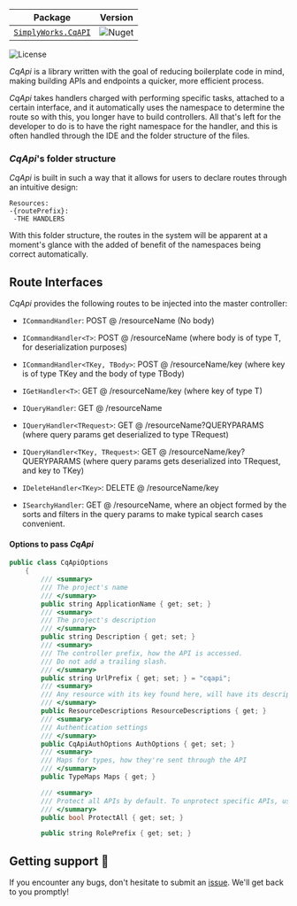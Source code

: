 | **Package**       | **Version** |
| :----------------:|:----------------------:|
| [`SimplyWorks.CqAPI`](https://www.nuget.org/packages/SimplyWorks.CqApi/)|![Nuget](https://img.shields.io/nuget/v/SimplyWorks.CqApi?style=for-the-badge)|

![License](https://img.shields.io/badge/license-MIT-blue.svg)

_CqApi_ is a library written with the goal of reducing boilerplate code in mind, making building APIs and endpoints a quicker, more efficient process. 

_CqApi_ takes handlers charged with performing specific tasks, attached to a certain interface, and it automatically uses the namespace to determine the route so with this, you longer have to build controllers. All that's left for the developer to do is to have the right namespace for the handler, and this is often handled through the IDE and the folder structure of the files.

### _CqApi_'s folder structure 
_CqApi_ is built in such a way that it allows for users to declare routes through an intuitive design:

```
Resources:
-{routePrefix}:
 -THE HANDLERS
 ```

With this folder structure, the routes in the system will be apparent at a moment's glance with the added of benefit of the namespaces being correct automatically.

## Route Interfaces

_CqApi_ provides the following routes to be injected into the master controller:

- `ICommandHandler`: POST @ /resourceName (No body)

- `ICommandHandler<T>`: POST @ /resourceName (where body is of type T, for deserialization purposes)

- `ICommandHandler<TKey, TBody>`: POST @ /resourceName/key (where key is of type TKey and the body of type TBody)

- `IGetHandler<T>`: GET @ /resourceName/key (where key of type T)

- `IQueryHandler`: GET @ /resourceName

- `IQueryHandler<TRequest>`: GET @ /resourceName?QUERYPARAMS (where query params get deserialized to type TRequest)

- `IQueryHandler<TKey, TRequest>`: GET @ /resourceName/key?QUERYPARAMS (where query params gets deserialized into TRequest, and key to TKey)

- `IDeleteHandler<TKey>`: DELETE @ /resourceName/key 

- `ISearchyHandler`: GET @ /resourceName, where an object formed by the sorts and filters in the query params to make typical search cases convenient.

#### Options to pass _CqApi_

```cpp
public class CqApiOptions
    {
        /// <summary>
        /// The project's name
        /// </summary>
        public string ApplicationName { get; set; }
        /// <summary>
        /// The project's description
        /// </summary>
        public string Description { get; set; }
        /// <summary>
        /// The controller prefix, how the API is accessed. 
        /// Do not add a trailing slash.
        /// </summary>
        public string UrlPrefix { get; set; } = "cqapi";
        /// <summary>
        /// Any resource with its key found here, will have its description replaced with the value
        /// </summary>
        public ResourceDescriptions ResourceDescriptions { get; }
        /// <summary>
        /// Authentication settings
        /// </summary>
        public CqApiAuthOptions AuthOptions { get; set; }
        /// <summary>
        /// Maps for types, how they're sent through the API
        /// </summary>
        public TypeMaps Maps { get; }

        /// <summary>
        /// Protect all APIs by default. To unprotect specific APIs, use UnProtect attribute.
        /// </summary>
        public bool ProtectAll { get; set; }

        public string RolePrefix { get; set; } 
 ```


## Getting support 👷
If you encounter any bugs, don't hesitate to submit an [issue](https://github.com/simplify9/CqApi/issues). We'll get back to you promptly! 
 
